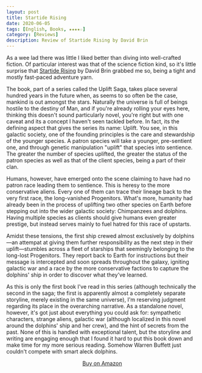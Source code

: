 ```yaml
---
layout: post
title: Startide Rising
date: 2020-06-05
tags: [English, Books, ★★★★☆]
category: [Reviews]
description: Review of Startide Rising by David Brin
---
```


As a wee lad there was little I liked better than diving into well-crafted fiction. <!-- more -->Of particular interest was that of the science fiction kind, so it's little surprise that <a href="https://www.amazon.com/gp/product/055327418X/ref=as_li_tl?ie=UTF8&camp=1789&creative=9325&creativeASIN=055327418X&linkCode=as2&tag=ianbayne-20&linkId=af9ff27c5a5edd0a10e1f819b43b5cd1">Startide Rising</a> by David Brin grabbed me so, being a tight and mostly fast-paced adventure yarn.

The book, part of a series called the Uplift Saga, takes place several hundred years in the future when, as seems to so often be the case, mankind is out amongst the stars. Naturally the universe is full of beings hostile to the destiny of Man, and if you're already rolling your eyes here, thinking this doesn't sound particularly novel, you're right but with one caveat and its a concept I haven't seen tackled before. In fact, its the defining aspect that gives the series its name: Uplift. You see, in this galactic society, one of the founding principles is the care and stewardship of the younger species. A patron species will take a younger, pre-sentient one, and through genetic manipulation "uplift" that species into sentience. The greater the number of species uplifted, the greater the status of the patron species as well as that of the client species, being a part of their clan. 

Humans, however, have emerged onto the scene claiming to have had no patron race leading them to sentience. This is heresy to the more conservative aliens. Every one of them can trace their lineage back to the very first race, the long-vanished Progenitors. What's more, humanity had already been in the process of uplifting two other species on Earth before stepping out into the wider galactic society: Chimpanzees and dolphins. Having multiple species as clients should give humans even greater prestige, but instead serves mainly to fuel hatred for this race of upstarts.

Amidst these tensions, the first ship crewed almost exclusively by dolphins—an attempat at giving them further responsibility as the next step in their uplift—stumbles across a fleet of starships that seemingly belonging to the long-lost Progenitors. They report back to Earth for instructions but their message is intercepted and soon spreads throughout the galaxy, igniting galactic war and a race by the more conservative factions to capture the dolphins' ship in order to discover what they've learned.

As this is only the first book I've read in this series (although technically the second in the saga; the first is apparently almost a completely separate storyline, merely existing in the same universe), I'm reserving judgment regarding its place in the overarching narrative. As a standalone novel, however, it's got just about everything you could ask for: sympathetic characters, strange aliens, galactic war (although localized in this novel around the dolphins' ship and her crew), and the hint of secrets from the past. None of this is handled with exceptional talent, but the storyline and writing are engaging enough that I found it hard to put this book down and make time for my more serious reading. Somehow Warren Buffett just couldn't compete with smart aleck dolphins.

<div style="text-align: center"><p><a href="https://www.amazon.com/gp/product/055327418X/ref=as_li_tl?ie=UTF8&camp=1789&creative=9325&creativeASIN=055327418X&linkCode=as2&tag=ianbayne-20&linkId=af9ff27c5a5edd0a10e1f819b43b5cd1">Buy on Amazon</a></p></div>
